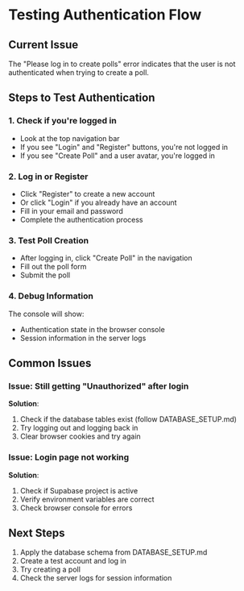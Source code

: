 # Testing Authentication Flow

## Current Issue
The "Please log in to create polls" error indicates that the user is not authenticated when trying to create a poll.

## Steps to Test Authentication

### 1. Check if you're logged in
- Look at the top navigation bar
- If you see "Login" and "Register" buttons, you're not logged in
- If you see "Create Poll" and a user avatar, you're logged in

### 2. Log in or Register
- Click "Register" to create a new account
- Or click "Login" if you already have an account
- Fill in your email and password
- Complete the authentication process

### 3. Test Poll Creation
- After logging in, click "Create Poll" in the navigation
- Fill out the poll form
- Submit the poll

### 4. Debug Information
The console will show:
- Authentication state in the browser console
- Session information in the server logs

## Common Issues

### Issue: Still getting "Unauthorized" after login
**Solution**: 
1. Check if the database tables exist (follow DATABASE_SETUP.md)
2. Try logging out and logging back in
3. Clear browser cookies and try again

### Issue: Login page not working
**Solution**:
1. Check if Supabase project is active
2. Verify environment variables are correct
3. Check browser console for errors

## Next Steps
1. Apply the database schema from DATABASE_SETUP.md
2. Create a test account and log in
3. Try creating a poll
4. Check the server logs for session information
